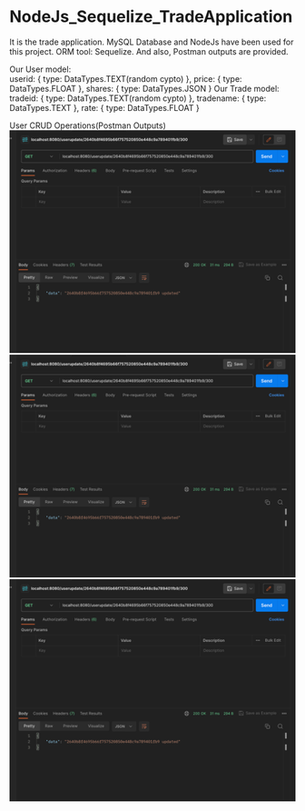 # NodeJs_Sequelize_TradeApplication

It is the trade application. MySQL Database and NodeJs have been used for this project. ORM tool: Sequelize. And also, Postman outputs are provided.

Our User model:        
        userid: {
            type: DataTypes.TEXT(random cypto)
        },
        price: {
            type: DataTypes.FLOAT
        },
        shares: {
            type: DataTypes.JSON
        }
Our Trade model:
        tradeid: {
            type: DataTypes.TEXT(random cypto)
        },
        tradename: {
            type: DataTypes.TEXT
        },
        rate: {
            type: DataTypes.FLOAT
        }
        
User CRUD Operations(Postman Outputs)
![alt-text-1](https://github.com/eraydura/NodeJs_Sequelize_TradeApplication/blob/main/PostManOutputs/UserUpdate.png?raw=true "title-1") ![alt-text-2](https://github.com/eraydura/NodeJs_Sequelize_TradeApplication/blob/main/PostManOutputs/UserUpdate.png?raw=true "title-2")![alt-text-3](https://github.com/eraydura/NodeJs_Sequelize_TradeApplication/blob/main/PostManOutputs/UserUpdate.png?raw=true "title-3")
